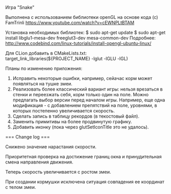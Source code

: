 Игра "Snake"

Выполнена с использованием библиотеки openGL на основе кода (с) FamTrinli https://www.youtube.com/watch?v=cEWNPLtBTAM

Установка необходимых библиотек:
$ sudo apt-get update 
$ sudo apt-get install libglu1-mesa-dev freeglut3-dev mesa-common-dev 
Подробнее: http://www.codebind.com/linux-tutorials/install-opengl-ubuntu-linux/

Для CLion добавить в CMakeLists.txt: 
target_link_libraries(${PROJECT_NAME} -lglut -lGLU -lGL)

Планы по изменению приложения:
1. Исправить некоторые ошибки, например, сейачас корм может появляться на тушке змеи.
2. Реализовать более классический вариант игры: нельзя врезаться в стенки и переезжать себя, корм только один на поле. Можно предлагать выбор версии перед началом игры. Например, еще одна модификация - с добавлением препятствий на поле, уровнями, в которых постепенно увеличивается скорость.
3. Сделать запись в таблицу рекордов (в текостовый файл).
4. Заменить примитивы на более продвинутую графику.
5. Добавить иконку (пока через glutSetIconTitle это не удалось).


=== Change log ===

Снижено значение нарастания скорости.

Приоритетная проверка на достижение границ окна и принудительная смена направления движения.

Теперь скорость увеличивается с ростом змеи.

При создании кормушки исключена ситуация совпадения ее координат с телом змеи.